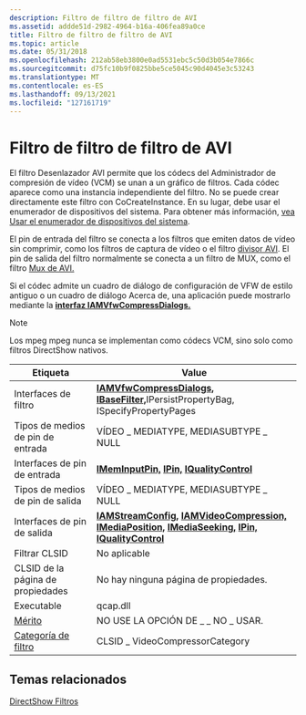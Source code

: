 ```yaml
---
description: Filtro de filtro de filtro de AVI
ms.assetid: addde51d-2982-4964-b16a-406fea89a0ce
title: Filtro de filtro de filtro de AVI
ms.topic: article
ms.date: 05/31/2018
ms.openlocfilehash: 212ab58eb3800e0ad5531ebc5c50d3b054e7866c
ms.sourcegitcommit: d75fc10b9f0825bbe5ce5045c90d4045e3c53243
ms.translationtype: MT
ms.contentlocale: es-ES
ms.lasthandoff: 09/13/2021
ms.locfileid: "127161719"
---
```

# <a name="avi-compressor-filter"></a>Filtro de filtro de filtro de AVI

El filtro Desenlazador AVI permite que los códecs del Administrador de compresión de vídeo (VCM) se unan a un gráfico de filtros. Cada códec aparece como una instancia independiente del filtro. No se puede crear directamente este filtro con CoCreateInstance. En su lugar, debe usar el enumerador de dispositivos del sistema. Para obtener más información, [vea Usar el enumerador de dispositivos del sistema](using-the-system-device-enumerator.md).

El pin de entrada del filtro se conecta a los filtros que emiten datos de vídeo sin comprimir, como los filtros de captura de vídeo o el filtro [divisor AVI](avi-splitter-filter.md). El pin de salida del filtro normalmente se conecta a un filtro de MUX, como el filtro [Mux de AVI.](avi-mux-filter.md)

Si el códec admite un cuadro de diálogo de configuración de VFW de estilo antiguo o un cuadro de diálogo Acerca de, una aplicación puede mostrarlo mediante la [**interfaz IAMVfwCompressDialogs.**](/windows/desktop/api/Strmif/nn-strmif-iamvfwcompressdialogs)

> [!Note]  
> Los mpeg mpeg nunca se implementan como códecs VCM, sino solo como filtros DirectShow nativos.

 



| Etiqueta | Value |
|------------------------------------------|----------------------------------------------------------------------------------------------------------------------------------------------------------------------------------------------------------------------------------------------------|
| Interfaces de filtro                        | [**IAMVfwCompressDialogs,**](/windows/desktop/api/Strmif/nn-strmif-iamvfwcompressdialogs) [**IBaseFilter,**](/windows/desktop/api/Strmif/nn-strmif-ibasefilter)IPersistPropertyBag, ISpecifyPropertyPages                                                                                                             |
| Tipos de medios de pin de entrada                    | VÍDEO \_ MEDIATYPE, MEDIASUBTYPE \_ NULL                                                                                                                                                                                                               |
| Interfaces de pin de entrada                     | [**IMemInputPin,**](/windows/desktop/api/Strmif/nn-strmif-imeminputpin) [**IPin,**](/windows/desktop/api/Strmif/nn-strmif-ipin) [**IQualityControl**](/windows/desktop/api/Strmif/nn-strmif-iqualitycontrol)                                                                                                                                             |
| Tipos de medios de pin de salida                   | VÍDEO \_ MEDIATYPE, MEDIASUBTYPE \_ NULL                                                                                                                                                                                                               |
| Interfaces de pin de salida                    | [**IAMStreamConfig,**](/windows/desktop/api/Strmif/nn-strmif-iamstreamconfig) [**IAMVideoCompression,**](/windows/desktop/api/Strmif/nn-strmif-iamvideocompression) [**IMediaPosition,**](/windows/desktop/api/Control/nn-control-imediaposition) [**IMediaSeeking,**](/windows/desktop/api/Strmif/nn-strmif-imediaseeking) [**IPin,**](/windows/desktop/api/Strmif/nn-strmif-ipin) [**IQualityControl**](/windows/desktop/api/Strmif/nn-strmif-iqualitycontrol) |
| Filtrar CLSID                             | No aplicable                                                                                                                                                                                                                                     |
| CLSID de la página de propiedades                      | No hay ninguna página de propiedades.                                                                                                                                                                                                                                  |
| Executable                               | qcap.dll                                                                                                                                                                                                                                           |
| [Mérito](merit.md)                       | NO USE LA OPCIÓN DE \_ \_ NO \_ USAR.                                                                                                                                                                                                                                |
| [Categoría de filtro](filter-categories.md) | CLSID \_ VideoCompressorCategory                                                                                                                                                                                                                     |



 

## <a name="related-topics"></a>Temas relacionados

<dl> <dt>

[DirectShow Filtros](directshow-filters.md)
</dt> </dl>

 

 



